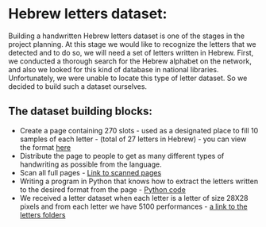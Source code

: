 # Hebrew letters dataset:
Building a handwritten Hebrew letters dataset is one of the stages in the project planning. At this stage we would like to recognize the letters that we detected and to do so, we will need a set of letters written in Hebrew. First, we conducted a thorough search for the Hebrew alphabet on the network, and also we looked for this kind of database in national libraries. Unfortunately, we were unable to locate this type of letter dataset. So we decided to build such a dataset ourselves.


## The dataset building blocks:
* Create a page containing 270 slots - used as a designated place to fill 10 samples of each letter - (total of 27 letters in Hebrew) - you can view the format [here](https://github.com/moranzargari/Handwriting-detection-recognition/blob/master/Letters%20Dataset%20Collection/page.jpg?raw=true)
* Distribute the page to people to get as many different types of handwriting as possible from the language.
* Scan all full pages -  [Link to scanned pages](https://github.com/moranzargari/Handwriting-detection-recognition/tree/master/Letters%20Dataset%20Collection/tables)
* Writing a program in Python that knows how to extract the letters written to the desired format from the page - [Python code](https://github.com/moranzargari/Handwriting-detection-recognition/blob/master/Letters%20Dataset%20Collection/lettersCuter.py)
* We received a letter dataset when each letter is a letter of size 28X28 pixels and from each letter we have 5100 performances - [a link to the letters folders](https://github.com/moranzargari/Handwriting-detection-recognition/raw/master/Letters%20Dataset%20Collection/heb_letters_dataset.zip)
